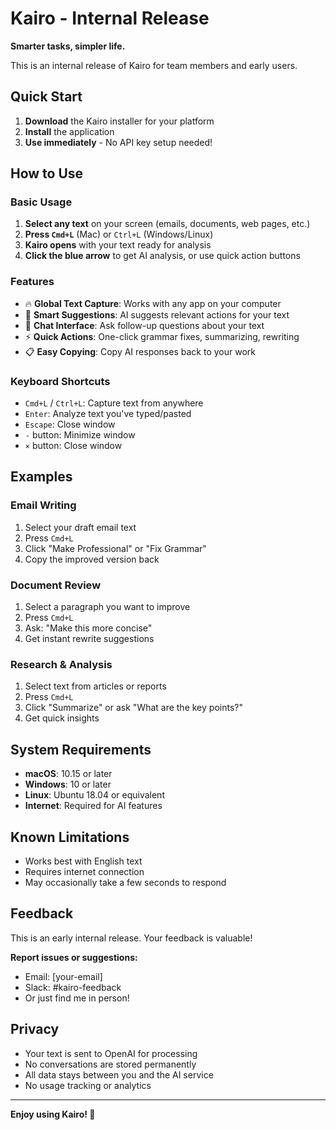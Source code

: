 # Kairo - Internal Release

**Smarter tasks, simpler life.**

This is an internal release of Kairo for team members and early users.

## Quick Start

1. **Download** the Kairo installer for your platform
2. **Install** the application
3. **Use immediately** - No API key setup needed!

## How to Use

### Basic Usage
1. **Select any text** on your screen (emails, documents, web pages, etc.)
2. **Press `Cmd+L`** (Mac) or `Ctrl+L` (Windows/Linux)
3. **Kairo opens** with your text ready for analysis
4. **Click the blue arrow** to get AI analysis, or use quick action buttons

### Features
- 🔥 **Global Text Capture**: Works with any app on your computer
- 🤖 **Smart Suggestions**: AI suggests relevant actions for your text
- 💬 **Chat Interface**: Ask follow-up questions about your text
- ⚡ **Quick Actions**: One-click grammar fixes, summarizing, rewriting
- 📋 **Easy Copying**: Copy AI responses back to your work

### Keyboard Shortcuts
- `Cmd+L` / `Ctrl+L`: Capture text from anywhere
- `Enter`: Analyze text you've typed/pasted
- `Escape`: Close window
- `-` button: Minimize window
- `×` button: Close window

## Examples

### Email Writing
1. Select your draft email text
2. Press `Cmd+L`
3. Click "Make Professional" or "Fix Grammar"
4. Copy the improved version back

### Document Review
1. Select a paragraph you want to improve
2. Press `Cmd+L`
3. Ask: "Make this more concise"
4. Get instant rewrite suggestions

### Research & Analysis
1. Select text from articles or reports
2. Press `Cmd+L`
3. Click "Summarize" or ask "What are the key points?"
4. Get quick insights

## System Requirements

- **macOS**: 10.15 or later
- **Windows**: 10 or later
- **Linux**: Ubuntu 18.04 or equivalent
- **Internet**: Required for AI features

## Known Limitations

- Works best with English text
- Requires internet connection
- May occasionally take a few seconds to respond

## Feedback

This is an early internal release. Your feedback is valuable!

**Report issues or suggestions:**
- Email: [your-email]
- Slack: #kairo-feedback
- Or just find me in person!

## Privacy

- Your text is sent to OpenAI for processing
- No conversations are stored permanently
- All data stays between you and the AI service
- No usage tracking or analytics

---

**Enjoy using Kairo! 🚀**